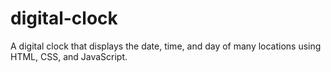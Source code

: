 # digital-clock
A digital clock that displays the date, time, and day of many locations using HTML, CSS, and JavaScript.
